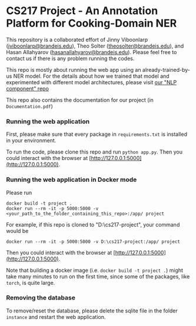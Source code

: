 # CS217 Project - An Annotation Platform for Cooking-Domain NER

This repository is a collaborated effort of Jinny Viboonlarp (jviboonlarp@brandeis.edu), Theo Solter (theosolter@brandeis.edu), and Hasan Allahyarov (hasanallahyarov@brandeis.edu). Please feel free to contact us if there is any problem running the codes.

This repo is mostly about running the web app using an already-trained-by-us NER model. For the details about how we trained that model and experimented with different model architectures, please visit [our "NLP component" repo](https://github.com/JinnyViboonlarp/cs217-training-cooking-ner/tree/main)

This repo also contains the documentation for our project (in `Documentation.pdf`)

### Running the web application

First, please make sure that every package in `requirements.txt` is installed in your environment.

To run the code, please clone this repo and run `python app.py`. Then you could interact with the browser at [http://127.0.0.1:5000](http://127.0.0.1:5000).

### Running the web application in Docker mode

Please run
```
docker build -t project .
docker run --rm -it -p 5000:5000 -v <your_path_to_the_folder_containing_this_repo>:/app/ project
```
For example, if this repo is cloned to "D:\cs217-project", your command would be
```
docker run --rm -it -p 5000:5000 -v D:\cs217-project:/app/ project
```
Then you could interact with the browser at [http://127.0.0.1:5000](http://127.0.0.1:5000).

Note that building a docker image (i.e. `docker build -t project .`) might take many minutes to run on the first time, since some of the packages, like `torch`, is quite large.

### Removing the database

To remove/reset the database, please delete the sqlite file in the folder `instance` and restart the web application.


